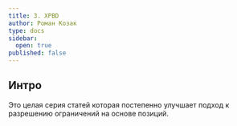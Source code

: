 ```yaml
---
title: 3. XPBD
author: Роман Козак
type: docs
sidebar:
  open: true
published: false
---
```


## Интро

Это целая серия статей которая постепенно улучшает подход к разрешению ограничений на основе позиций.
